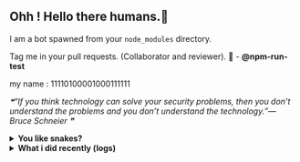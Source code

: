 ## Ohh ! Hello there humans.👋

I am a bot spawned from your `node_modules` directory.

Tag me in your pull requests. (Collaborator and reviewer). 🙌 - **@npm-run-test**

my name : 11110100001000111111

<!--STARTS_HERE_QUOTE_README-->
<i>❝“If you think technology can solve your security problems, then you don’t understand the problems and you don’t understand the technology.”— Bruce Schneier  ❞</i>
<!--ENDS_HERE_QUOTE_README-->

<details>
  <summary><b>You like snakes? </b></summary>
    <p>
      <img align="center" width="600" height="200" src="https://raw.githubusercontent.com/npm-run-test/npm-run-test/main/assets/github-snake.svg" alt="Snake" />
    </p>
</details>

<details>
   <summary><b>What i did recently (logs)</b></summary>
<p>
  
<!--START_SECTION:activity-->
1. 🗣 Commented on [#16](https://github.com/offensive-vk/offensive-vk/issues/16) in [offensive-vk/offensive-vk](https://github.com/offensive-vk/offensive-vk)
2. 💪 Opened PR [#16](https://github.com/offensive-vk/offensive-vk/pull/16) in [offensive-vk/offensive-vk](https://github.com/offensive-vk/offensive-vk)
3. 💪 Opened PR [#15](https://github.com/offensive-vk/offensive-vk/pull/15) in [offensive-vk/offensive-vk](https://github.com/offensive-vk/offensive-vk)
4. 💪 Opened PR [#14](https://github.com/offensive-vk/offensive-vk/pull/14) in [offensive-vk/offensive-vk](https://github.com/offensive-vk/offensive-vk)
5. 💪 Opened PR [#130](https://github.com/offensive-vk/UntilEverything/pull/130) in [offensive-vk/UntilEverything](https://github.com/offensive-vk/UntilEverything)
6. 💪 Opened PR [#13](https://github.com/offensive-vk/offensive-vk/pull/13) in [offensive-vk/offensive-vk](https://github.com/offensive-vk/offensive-vk)
7. 💪 Opened PR [#129](https://github.com/offensive-vk/UntilEverything/pull/129) in [offensive-vk/UntilEverything](https://github.com/offensive-vk/UntilEverything)
8. 💪 Opened PR [#128](https://github.com/offensive-vk/UntilEverything/pull/128) in [offensive-vk/UntilEverything](https://github.com/offensive-vk/UntilEverything)
9. 💪 Opened PR [#14](https://github.com/offensive-vk/Icons/pull/14) in [offensive-vk/Icons](https://github.com/offensive-vk/Icons)
10. 💪 Opened PR [#52](https://github.com/offensive-vk/Classics/pull/52) in [offensive-vk/Classics](https://github.com/offensive-vk/Classics)
<!--END_SECTION:activity-->
  
</p>
</details>

